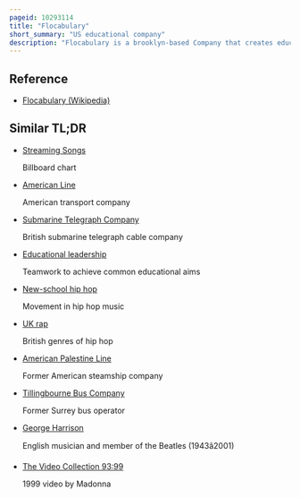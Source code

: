 ```yaml
---
pageid: 10293114
title: "Flocabulary"
short_summary: "US educational company"
description: "Flocabulary is a brooklyn-based Company that creates educational Hip Hop Songs Videos and additional Material for Students Grades K-12. Founded in 2004 by Blake Harrison and Alex Rappaport, the Company takes a nontraditional Approach to teaching vocabulary, United States History, Math, Science and other Subjects by integrating Content into recorded Raps. Flocabulary's Website Features videos, lesson Plans, Activities and Assessment or with Songs. The Company's Name is a Portmanteau of Flow and vocabulary."
---
```


## Reference

- [Flocabulary (Wikipedia)](https://en.wikipedia.org/?curid=10293114)

## Similar TL;DR

- [Streaming Songs](/tldr/en/streaming-songs)

  Billboard chart

- [American Line](/tldr/en/american-line)

  American transport company

- [Submarine Telegraph Company](/tldr/en/submarine-telegraph-company)

  British submarine telegraph cable company

- [Educational leadership](/tldr/en/educational-leadership)

  Teamwork to achieve common educational aims

- [New-school hip hop](/tldr/en/new-school-hip-hop)

  Movement in hip hop music

- [UK rap](/tldr/en/uk-rap)

  British genres of hip hop

- [American Palestine Line](/tldr/en/american-palestine-line)

  Former American steamship company

- [Tillingbourne Bus Company](/tldr/en/tillingbourne-bus-company)

  Former Surrey bus operator

- [George Harrison](/tldr/en/george-harrison)

  English musician and member of the Beatles (1943â2001)

- [The Video Collection 93:99](/tldr/en/the-video-collection-9399)

  1999 video by Madonna

